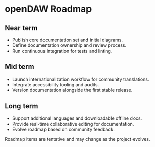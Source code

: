 # openDAW Roadmap

## Near term

- Publish core documentation set and initial diagrams.
- Define documentation ownership and review process.
- Run continuous integration for tests and linting.

## Mid term

- Launch internationalization workflow for community translations.
- Integrate accessibility tooling and audits.
- Version documentation alongside the first stable release.

## Long term

- Support additional languages and downloadable offline docs.
- Provide real-time collaborative editing for documentation.
- Evolve roadmap based on community feedback.

Roadmap items are tentative and may change as the project evolves.
